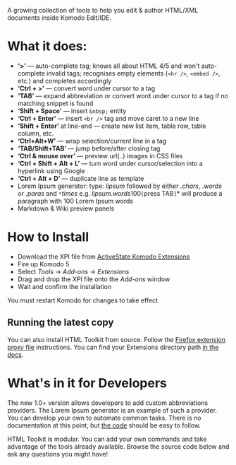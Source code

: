 A growing collection of tools to help you edit & author HTML/XML documents inside Komodo Edit/IDE.

What it does:
=============
- **‘>’** — auto-complete tag; knows all about HTML 4/5 and won't auto-complete invalid tags; recognises empty elements (`<hr />`, `<embed />`, etc.) and completes accordingly
- **‘Ctrl + >’** — convert word under cursor to a tag
- **‘TAB’** — expand abbreviation or convert word under cursor to a tag if no matching snippet is found
- **‘Shift + Space’** — insert `&nbsp;` entity
- **‘Ctrl + Enter’** — insert `<br />` tag and move caret to a new line
- **‘Shift + Enter’** at line-end — create new list item, table row, table column, etc.
- **‘Ctrl+Alt+W’** — wrap selection/current line in a tag
- **‘TAB/Shift+TAB’** — jump before/after closing tag
- **‘Ctrl & mouse over’** — preview url(..) images in CSS files
- **‘Ctrl + Shift + Alt + L’** — turn word under cursor/selection into a hyperlink using Google
- **‘Ctrl + Alt + D’** — duplicate line as template
- Lorem Ipsum generator: type: *lipsum* followed by either *.chars*, *.words* or *.paras* and *`*`times* e.g. *lipsum.words*100`[`press TAB`]`* will produce a paragraph with 100 Lorem Ipsum words
- Markdown & Wiki preview panels

How to Install
==============

- Download the XPI file from [ActiveState Komodo Extensions](http://community.activestate.com/xpi/html-toolkit)
- Fire up Komodo 5
- Select *Tools* -> *Add-ons* -> *Extensions*
- Drag and drop the XPI file onto the *Add-ons* window
- Wait and confirm the installation

You must restart Komodo for changes to take effect.

Running the latest copy
-----------------------

You can also install HTML Toolkit from source. Follow the
[Firefox extension proxy file](https://developer.mozilla.org/en/Setting_up_extension_development_environment#Firefox_extension_proxy_file)
instructions. You can find your Extensions directory path [in the docs](http://docs.activestate.com/komodo/5.0/trouble.html#appdata_dir).

What's in it for Developers
===========================

The new 1.0+ version allows developers to add custom abbreviations providers. The Lorem Ipsum generator is an example of such a provider.<br />
You can develop your own to automate common tasks. There is no documentation at this point, but [the code](http://github.com/StanAngeloff/komodo-html-toolkit/blob/master/src/content/scripts/command/abbreviation/lipsum.js#path) should be easy to follow.

HTML Toolkit is modular. You can add your own commands and take advantage of the tools already available. Browse the source code below and ask any questions you might have!

